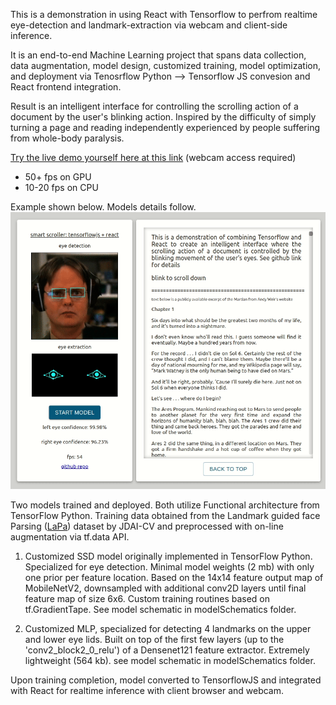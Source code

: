 This is a demonstration in using React with Tensorflow to perfrom realtime eye-detection and landmark-extraction via webcam and
client-side inference. 

It is an end-to-end Machine Learning project that spans data collection, data augmentation, model design, customized training,
model optimization, and deployment via Tenosrflow Python --> Tensorflow JS convesion and React frontend integration. 

Result is an intelligent interface for controlling the scrolling action of a document by the user's blinking action. Inspired by the difficulty of
simply turning a page and reading independently experienced by people suffering from whole-body paralysis.

[Try the live demo yourself here at this link](https://jhanmtl.github.io/eye-scroller/) (webcam access required)
* 50+  fps on GPU
* 10-20 fps on CPU

Example shown below. Models details follow.
![](./public/dwightDemo.gif)

Two models trained and deployed. Both utilize Functional architecture from TensorFlow Python. Training data obtained from the 
Landmark guided face Parsing ([LaPa](https://github.com/JDAI-CV/lapa-dataset)) dataset by JDAI-CV and preprocessed with on-line augmentation via tf.data API.

1. Customized SSD model originally implemented in TensorFlow Python. Specialized for eye detection. Minimal model weights (2 mb) with only one prior per feature location. Based on the 14x14 feature
output map of MobileNetV2, downsampled with additional conv2D layers until final feature map of size 6x6. Custom training routines based on tf.GradientTape.
See model schematic in modelSchematics folder.

2. Customized MLP, specialized for detecting 4 landmarks on the upper and lower eye lids.
Built on top of the first few layers (up to the 'conv2_block2_0_relu') of a Densenet121 feature extractor. Extremely lightweight (564 kb).
see model schematic in modelSchematics folder.

Upon training completion, model converted to TensorflowJS and integrated with React for realtime inference with client browser and webcam.




